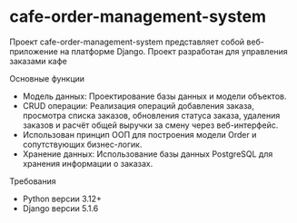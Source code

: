 # cafe-order-management-system

Проект cafe-order-management-system представляет собой веб-приложение на платформе Django. Проект разработан для
управления заказами кафе

Основные функции

- Модель данных: Проектирование базы данных и модели объектов.
- CRUD операции: Реализация операций добавления заказа, просмотра списка заказов, обновления статуса заказа, удаления
  заказов и расчёт общей выручки за смену через веб-интерфейс.
- Использован принцип ООП для построения модели Order и сопутствующих бизнес-логик.
- Хранение данных: Использование базы данных PostgreSQL для хранения информации о заказах.


Требования

- Python версии 3.12+
- Django версии 5.1.6